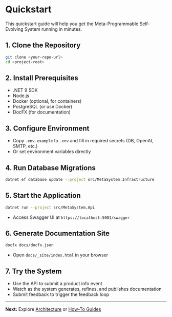 # Quickstart

This quickstart guide will help you get the Meta-Programmable Self-Evolving System running in minutes.

## 1. Clone the Repository
```sh
git clone <your-repo-url>
cd <project-root>
```

## 2. Install Prerequisites
- .NET 9 SDK
- Node.js
- Docker (optional, for containers)
- PostgreSQL (or use Docker)
- DocFX (for documentation)

## 3. Configure Environment
- Copy `.env.example` to `.env` and fill in required secrets (DB, OpenAI, SMTP, etc.)
- Or set environment variables directly

## 4. Run Database Migrations
```sh
dotnet ef database update --project src/MetaSystem.Infrastructure
```

## 5. Start the Application
```sh
dotnet run --project src/MetaSystem.Api
```
- Access Swagger UI at `https://localhost:5001/swagger`

## 6. Generate Documentation Site
```sh
docfx docs/docfx.json
```
- Open `docs/_site/index.html` in your browser

## 7. Try the System
- Use the API to submit a product info event
- Watch as the system generates, refines, and publishes documentation
- Submit feedback to trigger the feedback loop

---

**Next:** Explore [Architecture](../architecture/overview.md) or [How-To Guides](../how-to/add-skill.md)
